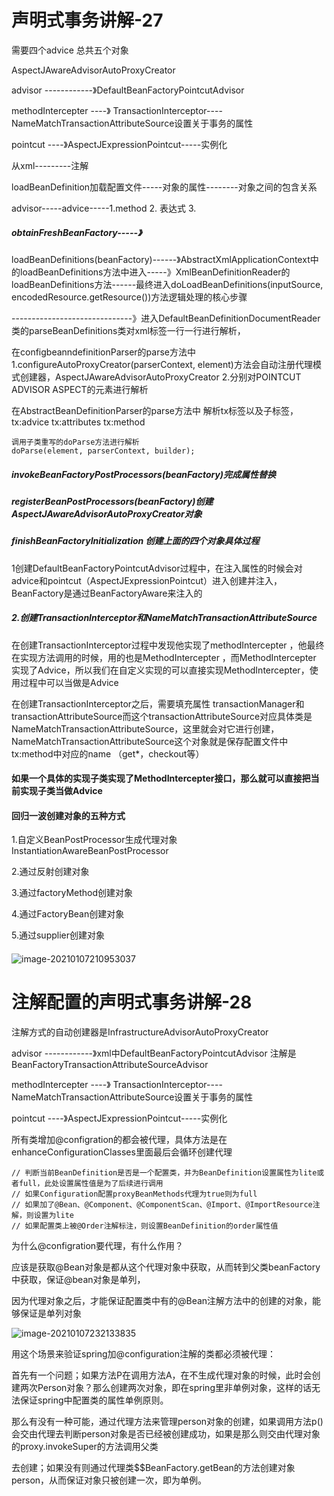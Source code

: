 # 声明式事务讲解-27

需要四个advice  总共五个对象

AspectJAwareAdvisorAutoProxyCreator

advisor ------------》DefaultBeanFactoryPointcutAdvisor

methodIntercepter ----》 TransactionInterceptor----NameMatchTransactionAttributeSource设置关于事务的属性

 pointcut ----》AspectJExpressionPointcut-----实例化

从xml---------注解

loadBeanDefinition加载配置文件-----对象的属性--------对象之间的包含关系

advisor-----advice-----1.method 2. 表达式 3.

##### obtainFreshBeanFactory-----》

loadBeanDefinitions(beanFactory)------》AbstractXmlApplicationContext中的loadBeanDefinitions方法中进入-----》XmlBeanDefinitionReader的loadBeanDefinitions方法------最终进入doLoadBeanDefinitions(inputSource, encodedResource.getResource())方法逻辑处理的核心步骤

------------------------------》进入DefaultBeanDefinitionDocumentReader类的parseBeanDefinitions类对xml标签一行一行进行解析，

在configbeanndefinitionParser的parse方法中1.configureAutoProxyCreator(parserContext, element)方法会自动注册代理模式创建器，AspectJAwareAdvisorAutoProxyCreator 2.分别对POINTCUT ADVISOR  ASPECT的元素进行解析

在AbstractBeanDefinitionParser的parse方法中 解析tx标签以及子标签，tx:advice tx:attributes tx:method

```
调用子类重写的doParse方法进行解析
doParse(element, parserContext, builder);
```

##### invokeBeanFactoryPostProcessors(beanFactory)完成属性替换

##### registerBeanPostProcessors(beanFactory)创建AspectJAwareAdvisorAutoProxyCreator对象

##### finishBeanFactoryInitialization 创建上面的四个对象具体过程

1创建DefaultBeanFactoryPointcutAdvisor过程中，在注入属性的时候会对advice和pointcut（AspectJExpressionPointcut）进入创建并注入，BeanFactory是通过BeanFactoryAware来注入的

##### 2.创建TransactionInterceptor和NameMatchTransactionAttributeSource

在创建TransactionInterceptor过程中发现他实现了methodIntercepter ，他最终在实现方法调用的时候，用的也是MethodIntercepter ，而MethodIntercepter 实现了Advice，所以我们在自定义实现的可以直接实现MethodIntercepter，使用过程中可以当做是Advice

在创建TransactionInterceptor之后，需要填充属性 transactionManager和transactionAttributeSource而这个transactionAttributeSource对应具体类是NameMatchTransactionAttributeSource，这里就会对它进行创建，NameMatchTransactionAttributeSource这个对象就是保存配置文件中tx:method中对应的name （get*，checkout等）

#### 如果一个具体的实现子类实现了MethodIntercepter接口，那么就可以直接把当前实现子类当做Advice

#### 回归一波创建对象的五种方式

1.自定义BeanPostProcessor生成代理对象InstantiationAwareBeanPostProcessor

2.通过反射创建对象

3.通过factoryMethod创建对象

4.通过FactoryBean创建对象

5.通过supplier创建对象

#### 

![image-20210107210953037](D:\GitHub\myProject\spring-springboot源码学习\五期源码课总结\iamges\image-20210107210953037.png)

#### 

# 注解配置的声明式事务讲解-28

注解方式的自动创建器是InfrastructureAdvisorAutoProxyCreator

advisor ------------》xml中DefaultBeanFactoryPointcutAdvisor 注解是BeanFactoryTransactionAttributeSourceAdvisor

methodIntercepter ----》 TransactionInterceptor----NameMatchTransactionAttributeSource设置关于事务的属性

 pointcut ----》AspectJExpressionPointcut-----实例化

所有类增加@configration的都会被代理，具体方法是在enhanceConfigurationClasses里面最后会循环创建代理

```
// 判断当前BeanDefinition是否是一个配置类，并为BeanDefinition设置属性为lite或者full，此处设置属性值是为了后续进行调用
// 如果Configuration配置proxyBeanMethods代理为true则为full
// 如果加了@Bean、@Component、@ComponentScan、@Import、@ImportResource注解，则设置为lite
// 如果配置类上被@Order注解标注，则设置BeanDefinition的order属性值
```

为什么@configration要代理，有什么作用？

 应该是获取@Bean对象是都从这个代理对象中获取，从而转到父类beanFactory中获取，保证@bean对象是单列，

因为代理对象之后，才能保证配置类中有的@Bean注解方法中的创建的对象，能够保证是单列对象

![image-20210107232133835](D:\GitHub\myProject\spring-springboot源码学习\五期源码课总结\iamges\image-20210107232133835.png)

用这个场景来验证spring加@configuration注解的类都必须被代理：

 首先有一个问题；如果方法P在调用方法A，在不生成代理对象的时候，此时会创建两次Person对象？那么创建两次对象，即在spring里非单例对象，这样的话无法保证spring中配置类的属性单例原则。

 那么有没有一种可能，通过代理方法来管理person对象的创建，如果调用方法p()会交由代理去判断person对象是否已经被创建成功，如果是那么则交由代理对象的proxy.invokeSuper的方法调用父类

 去创建；如果没有则通过代理类$$BeanFactory.getBean的方法创建对象person，从而保证对象只被创建一次，即为单例。



















